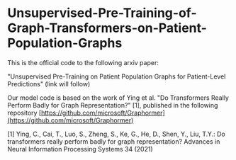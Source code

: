 # Unsupervised-Pre-Training-of-Graph-Transformers-on-Patient-Population-Graphs

This is the official code to the following arxiv paper:

"Unsupervised Pre-Training on Patient Population Graphs for Patient-Level Predictions" (link will follow)

Our model code is based on the work of Ying et al. "Do Transformers Really Perform Badly for Graph Representation?" [1], published in the following repository [https://github.com/microsoft/Graphormer](https://github.com/microsoft/Graphormer)

[1] Ying, C., Cai, T., Luo, S., Zheng, S., Ke, G., He, D., Shen, Y., Liu, T.Y.: Do transformers really perform badly for graph representation? Advances in Neural Information Processing Systems 34 (2021)
